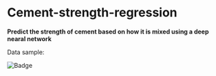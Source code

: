 # Cement-strength-regression
__Predict the strength of cement based on how it is mixed using a deep nearal network__

Data sample:

<img src="https://imgur.com/BYvvLFV.png" alt="Badge" align="left" />
